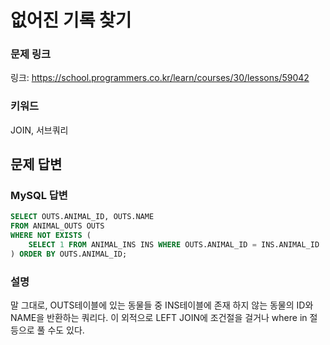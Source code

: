 # 없어진 기록 찾기

### 문제 링크

링크: https://school.programmers.co.kr/learn/courses/30/lessons/59042

### 키워드

JOIN, 서브쿼리

## 문제 답변

### MySQL 답변

```sql
SELECT OUTS.ANIMAL_ID, OUTS.NAME 
FROM ANIMAL_OUTS OUTS
WHERE NOT EXISTS (
    SELECT 1 FROM ANIMAL_INS INS WHERE OUTS.ANIMAL_ID = INS.ANIMAL_ID
) ORDER BY OUTS.ANIMAL_ID;
```

### 설명

말 그대로, OUTS테이블에 있는 동물들 중 INS테이블에 존재 하지 않는 동물의 ID와 NAME을 반환하는 쿼리다. 이 외적으로 LEFT JOIN에 조건절을 걸거나 where in 절 등으로 풀 수도 있다.
